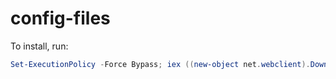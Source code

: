 # config-files

To install, run:

```powershell
Set-ExecutionPolicy -Force Bypass; iex ((new-object net.webclient).DownloadString('https://raw.githubusercontent.com/BlueManiac/config-files/master/install.ps1'))
```
